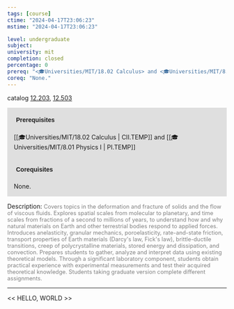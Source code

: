 ```yaml
---
tags: [course]
ctime: "2024-04-17T23:06:23"
mstime: "2024-04-17T23:06:23"

level: undergraduate
subject: 
university: mit
completion: closed
percentage: 0
prereq: "<🎓Universities/MIT/18.02 Calculus> and <🎓Universities/MIT/8.01 Physics I>"
coreq: "None."
---
```


catalog [12.203](http://student.mit.edu/catalog/m12a.html#12.203), [12.503](http://student.mit.edu/catalog/m12b.html#12.503)

<span style="display: block; padding: 15px; background-color: rgb(100, 100, 100, 0.2);"><font id="m_prereq749_0" style="display: block; font-family: Arial, sans-serif; font-weight: bold; padding: 5px">Prerequisites</font><br><span id="prereq749_0">[[🎓Universities/MIT/18.02 Calculus | CII.TEMP]] and [[🎓Universities/MIT/8.01 Physics I | PI.TEMP]]</span></span>
<span style="display: block; padding: 15px; background-color: rgb(100, 100, 100, 0.2);"><font id="m_coreq749_0" style="display: block; font-family: Arial, sans-serif; font-weight: bold; padding: 5px">Corequisites</font><br><span id="coreq749_0">None.</span></span>

<font style="">Description:</font>
<font style="color: grey; font-size: 0.8rem;">Covers topics in the deformation and fracture of solids and the flow of viscous fluids. Explores spatial scales from molecular to planetary, and time scales from fractions of a second to millions of years, to understand how and why natural materials on Earth and other terrestrial bodies respond to applied forces. Introduces anelasticity, granular mechanics, poroelasticity, rate-and-state friction, transport properties of Earth materials (Darcy's law, Fick's law), brittle-ductile transitions, creep of polycrystalline materials, stored energy and dissipation, and convection. Prepares students to gather, analyze and interpret data using existing theoretical models. Through a significant laboratory component, students obtain practical experience with experimental measurements and test their acquired theoretical knowledge. Students taking graduate version complete different assignments.</font>



---

<< HELLO, WORLD >>
